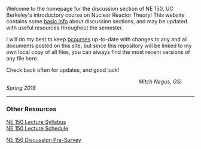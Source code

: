 Welcome to the homepage for the discussion section of NE 150, UC Berkeley's introductory course on Nuclear Reactor Theory!
This website contains some [basic info](NE150-Disc_2018_Syllabus.md) about discussion sections, and may be updated with useful resources throughout the semester.

I will do my best to keep [bcourses](https://bcourses.berkeley.edu/courses/1468265/files/folder/Discussion%20Section) up-to-date with changes to any and all documents posted on this site, but since this repository will be linked to my own local copy of all files, you can always find the most recent versions of any file here.

Check back often for updates, and good luck! 

&emsp;&emsp;&emsp;&emsp;&emsp;&emsp;&emsp;&emsp;&emsp;&emsp;&emsp;&emsp;&emsp;&emsp;&emsp;&emsp;&emsp;&emsp;&emsp;&emsp;&emsp;&emsp;&emsp;&emsp;&emsp;  _Mitch Negus, GSI Spring 2018_

---

### Other Resources
[NE 150 Lecture Syllabus](NE150_2018_Syllabus.pdf)  
[NE 150 Lecture Schedule](NE150_2018_Schedule.pdf)

[NE 150 Discussion Pre-Survey](https://goo.gl/forms/1gLAzCfnptbH8Cki1)
